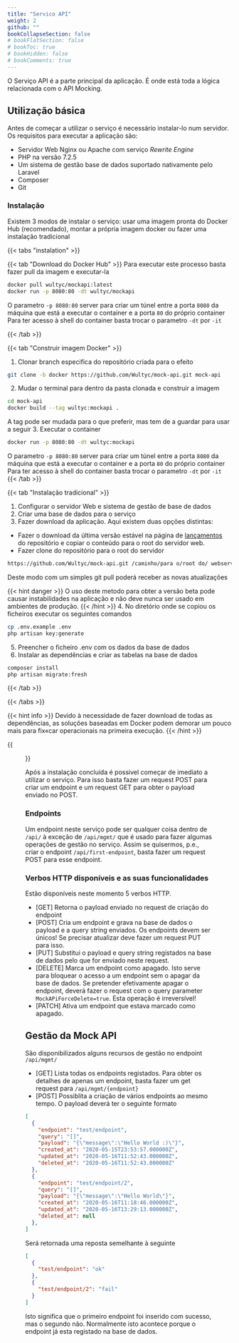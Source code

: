 ```yaml
---
title: "Servico API"
weight: 2
github: ""
bookCollapseSection: false
# bookFlatSection: false
# bookToc: true
# bookHidden: false
# bookComments: true
---
```

O Serviço API é a parte principal da aplicação. É onde está toda a lógica relacionada com o API Mocking.

## Utilização básica
Antes de começar a utilizar o serviço é necessário instalar-lo num servidor. Os requisitos para executar a aplicação são:
* Servidor Web Nginx ou Apache com serviço *Rewrite Engine*
* PHP na versão 7.2.5
* Um sistema de gestão base de dados suportado nativamente pelo Laravel
* Composer
* Git

### Instalação
Existem 3 modos de instalar o serviço: usar uma imagem pronta do Docker Hub (recomendado), montar a própria imagem docker ou fazer uma instalação tradicional

{{< tabs "instalation" >}}

{{< tab "Download do Docker Hub" >}}
Para executar este processo basta fazer pull da imagem e executar-la
```bash
docker pull wultyc/mockapi:latest
docker run -p 8080:80 -dt wultyc/mockapi
```
O parametro ```-p 8080:80``` server para criar um túnel entre a porta ```8080``` da máquina que está a executar o container e a porta ```80``` do próprio container  
Para ter acesso à shell do container basta trocar o parametro ```-dt``` por ```-it```

{{< /tab >}}

{{< tab "Construir imagem Docker" >}}
1. Clonar branch especifica do repositório criada para o efeito
  ```bash
  git clone -b docker https://github.com/Wultyc/mock-api.git mock-api
  ```
2. Mudar o terminal para dentro da pasta clonada e construir a imagem
  ```bash
  cd mock-api
  docker build --tag wultyc:mockapi .
  ```
  A tag pode ser mudada para o que preferir, mas tem de a guardar para usar a seguir
3. Executar o container
  ```bash
  docker run -p 8080:80 -dt wultyc:mockapi 
  ```
  O parametro ```-p 8080:80``` server para criar um túnel entre a porta ```8080``` da máquina que está a executar o container e a porta ```80``` do próprio container  
  Para ter acesso à shell do container basta trocar o parametro ```-dt``` por ```-it```
{{< /tab >}}

{{< tab "Instalação tradicional" >}}
1. Configurar o servidor Web e sistema de gestão de base de dados
2. Criar uma base de dados para o serviço
3. Fazer download da aplicação. Aqui existem duas opções distintas:
  - Fazer o download da última versão estável na página de [lançamentos](https://github.com/Wultyc/mock-api/releases/) do repositório e copiar o conteúdo para o root do servidor web.
  - Fazer clone do repositório para o root do servidor
  ```bash
  https://github.com/Wultyc/mock-api.git /caminho/para o/root do/ webserver/
  ```
  Deste modo com um simples git pull poderá receber as novas atualizações

  {{< hint danger >}}
  O uso deste metodo para obter a versão beta pode causar instabilidades na aplicação e não deve nunca ser usado em ambientes de produção.
  {{< /hint >}}
4. No diretório onde se copiou os ficheiros executar os seguintes comandos
  ```bash
  cp .env.example .env
  php artisan key:generate
  ```
5. Preencher o ficheiro .env com os dados da base de dados
6. Instalar as dependências e criar as tabelas na base de dados
  ```bash
  composer install
  php artisan migrate:fresh
  ```
{{< /tab >}}

{{< /tabs >}}

{{< hint info >}}
  Devido à necessidade de fazer download de todas as dependências, as soluções baseadas em Docker podem demorar um pouco mais para fix«car operacionais na primeira execução. 
{{< /hint >}}

{{<figure src="/images/mock-api/docker_hub_dw.png" caption="Execução da do serviço apartir da imagem obtida do Docker Hub" >}}

Após a instalação concluída é possivel começar de imediato a utilizar o serviço. Para isso basta fazer um request POST para criar um endpoint e um request GET para obter o payload enviado no POST.

### Endpoints
Um endpoint neste serviço pode ser qualquer coisa dentro de ```/api/``` à exceção de ```/api/mgmt/``` que é usado para fazer algumas operações de gestão no serviço. Assim se quisermos, p.e., criar o endpoint ```/api/first-endpoint```, basta fazer um request POST para esse endpoint.

### Verbos HTTP disponíveis e as suas funcionalidades
Estão disponíveis neste momento 5 verbos HTTP.  
* [GET]    Retorna o payload enviado no request de criação do endpoint  
* [POST]   Cria um endpoint e grava na base de dados o payload e a query string enviados. Os endpoints devem ser únicos! Se precisar atualizar deve fazer um request PUT para isso.
* [PUT]    Substitui o payload e query string registados na base de dados pelo que for enviado neste request.
* [DELETE] Marca um endpoint como apagado. Isto serve para bloquear o acesso a um endpoint sem o apagar da base de dados. Se pretender efetivamente apagar o endpoint, deverá fazer o request com o query parameter ```MockAPiForceDelete=true```. Esta operação é irreversível!
* [PATCH]  Ativa um endpoint que estava marcado como apagado.

## Gestão da Mock API
São disponibilizados alguns recursos de gestão no endpoint ```/api/mgmt/```
* [GET]  Lista todas os endpoints registados. Para obter os detalhes de apenas um endpoint, basta fazer um get request para ```/api/mgmt/{endpoint}```
* [POST] Possiblita a criação de vários endpoints ao mesmo tempo. O payload deverá ter o seguinte formato
```json
[
  {
    "endpoint": "test/endpoint",
    "query": "[]",
    "payload": "{\"message\":\"Hello World :)\"}",
    "created_at": "2020-05-15T23:53:57.000000Z",
    "updated_at": "2020-05-16T11:52:43.000000Z",
    "deleted_at": "2020-05-16T11:52:43.000000Z"
  },
  {
    "endpoint": "test/endpoint/2",
    "query": "[]",
    "payload": "{\"message\":\"Hello World\"}",
    "created_at": "2020-05-16T11:18:46.000000Z",
    "updated_at": "2020-05-16T13:29:13.000000Z",
    "deleted_at": null
  },
]
```
Será retornada uma reposta semelhante à seguinte
```json
[
  {
    "test/endpoint": "ok"
  },
  {
    "test/endpoint/2": "fail"
  }
]
```
Isto significa que o primeiro endpoint foi inserido com sucesso, mas o segundo não. Normalmente isto acontece porque o endpoint já esta registado na base de dados.